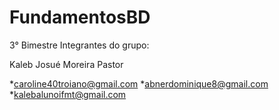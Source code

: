 # FundamentosBD
3° Bimestre
Integrantes do grupo:


Kaleb Josué Moreira Pastor

*caroline40troiano@gmail.com
*abnerdominique8@gmail.com
*kalebalunoifmt@gmail.com
